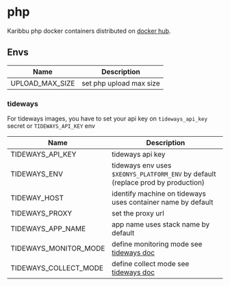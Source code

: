 # php

Karibbu php docker containers distributed on [docker hub](https://hub.docker.com/r/karibbu/php/tags/).

## Envs

|Name|Description|
|---|---|
|UPLOAD_MAX_SIZE|set php upload max size|

### tideways

For tideways images, you have to set your api key on `tideways_api_key` secret or `TIDEWAYS_API_KEY` env

|Name|Description|
|---|---|
|TIDEWAYS_API_KEY|tideways api key|
|TIDEWAYS_ENV|tideways env uses `$XEONYS_PLATFORM_ENV` by default (replace prod by production)|
|TIDEWAY_HOST|identify machine on tideways uses container name by default|
|TIDEWAYS_PROXY|set the proxy url|
|TIDEWAYS_APP_NAME|app name uses stack name by default|
|TIDEWAYS_MONITOR_MODE|define monitoring mode see [tideways doc](https://tideways.io/profiler/article/43-sampling)|
|TIDEWAYS_COLLECT_MODE|define collect mode see [tideways doc](https://tideways.io/profiler/article/43-sampling)|
